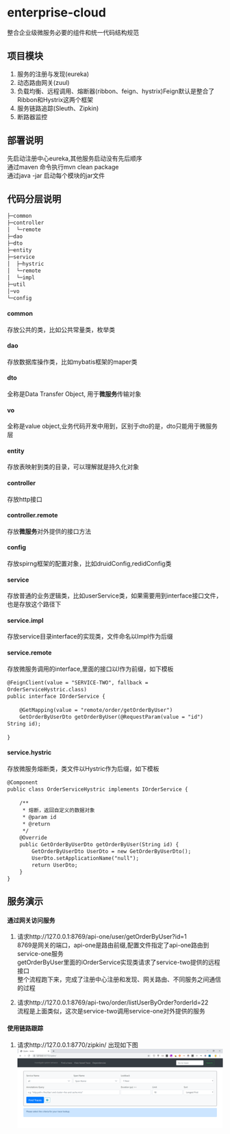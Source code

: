 # enterprise-cloud
整合企业级微服务必要的组件和统一代码结构规范

## 项目模块
1. 服务的注册与发现(eureka)
2. 动态路由网关(zuul)
3. 负载均衡、远程调用、熔断器(ribbon、feign、hystrix)Feign默认是整合了Ribbon和Hystrix这两个框架
4. 服务链路追踪(Sleuth、Zipkin)
5. 断路器监控

## 部署说明 ##
先启动注册中心eureka,其他服务启动没有先后顺序  
通过maven 命令执行mvn clean package  
通过java -jar 启动每个模块的jar文件

## 代码分层说明
~~~
├─common
├─controller
│  └─remote
├─dao
├─dto
├─entity
├─service
│  ├─hystric
│  └─remote
│  └─impl
├─util
│─vo
└─config
~~~
#### common ####
存放公共的类，比如公共常量类，枚举类 
#### dao ####
存放数据库操作类，比如mybatis框架的maper类
#### dto ####
全称是Data Transfer Object, 用于**微服务**传输对象
#### vo ####
全称是value object,业务代码开发中用到，区别于dto的是，dto只能用于微服务层
#### entity ####
存放表映射到类的目录，可以理解就是持久化对象
#### controller ####
存放http接口  
#### controller.remote ####
存放**微服务**对外提供的接口方法
#### config ####
存放spirng框架的配置对象，比如druidConfig,redidConfig类
#### service ####
存放普通的业务逻辑类，比如userService类，如果需要用到interface接口文件，也是存放这个路径下
#### service.impl ####
存放service目录interface的实现类，文件命名以Impl作为后缀
#### service.remote ####
存放微服务调用的interface,里面的接口以I作为前缀，如下模板
~~~
@FeignClient(value = "SERVICE-TWO", fallback = OrderServiceHystric.class)
public interface IOrderService {

    @GetMapping(value = "remote/order/getOrderByUser")
    GetOrderByUserDto getOrderByUser(@RequestParam(value = "id") String id);

}
~~~
#### service.hystric ####
存放微服务熔断类，类文件以Hystric作为后缀，如下模板
~~~
@Component
public class OrderServiceHystric implements IOrderService {

    /**
     * 熔断，返回自定义的数据对象
     * @param id
     * @return
     */
    @Override
    public GetOrderByUserDto getOrderByUser(String id) {
        GetOrderByUserDto UserDto = new GetOrderByUserDto();
        UserDto.setApplicationName("null");
        return UserDto;
    }
}
~~~

## 服务演示 ##

#### 通过网关访问服务 ####

1. 请求http://127.0.0.1:8769/api-one/user/getOrderByUser?id=1  
8769是网关的端口，api-one是路由前缀,配置文件指定了api-one路由到service-one服务  
getOrderByUser里面的iOrderService实现类请求了service-two提供的远程接口   
整个流程跑下来，完成了注册中心注册和发现、网关路由、不同服务之间通信的过程   

2. 请求http://127.0.0.1:8769/api-two/order/listUserByOrder?orderId=22   
流程是上面类似，这次是service-two调用service-one对外提供的服务

#### 使用链路跟踪 ####
1. 请求http://127.0.0.1:8770/zipkin/ 出现如下图  
![](doc/img/zipkin.png)